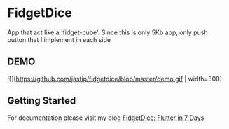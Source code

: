 # FidgetDice 

App that act like a 'fidget-cube'. Since this is only 5Kb app, only push button that I implement in each side

## DEMO
![](https://github.com/jastip/fidgetdice/blob/master/demo.gif | width=300)

## Getting Started

For documentation please visit my blog
[FidgetDice: Flutter in 7 Days](https://dev.jas-tip.com/flutter-in-7-days/)

